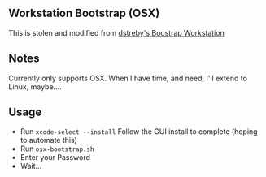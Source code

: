 ## Workstation Bootstrap (OSX)
This is stolen and modified from [dstreby's Boostrap Workstation](https://github.com/dstreby/bootstrap-workstation)

## Notes

Currently only supports OSX.
When I have time, and need, I'll extend to Linux, maybe....

## Usage

- Run `xcode-select --install` Follow the GUI install to complete (hoping to automate this)
- Run `osx-bootstrap.sh` 
- Enter your Password
- Wait...
